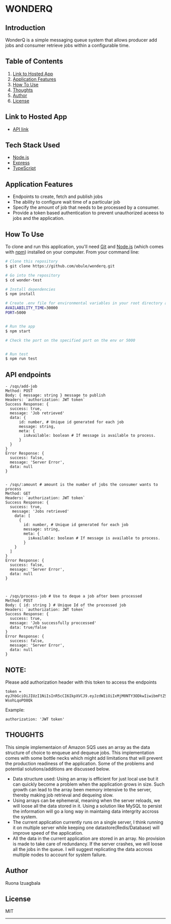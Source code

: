 # WONDERQ

## Introduction

WonderQ is a simple messaging queue system that allows producer add jobs and consumer retrieve jobs within a configurable time.

## Table of Contents

1. <a href="#hosted-app">Link to Hosted App</a>
2. <a href="#application-features">Application Features</a>
3. <a href="#how-to-use">How To Use</a>
4. <a href="#thoughts">Thoughts</a>
5. <a href="#author">Author</a>
6. <a href="#license">License</a>

## Link to Hosted App

- [API link](https://wonderq-api.herokuapp.com)

## Tech Stack Used

- [Node.js](https://nodejs.org/)
- [Express](https://expressjs.com/)
- [TypeScript](https://www.typescriptlang.org/)

## Application Features

- Endpoints to create, fetch and publish jobs
- The ability to configure wait time of a particular job
- Specify the amount of job that needs to be processed by a consumer.
- Provide a token based authentication to prevent unauthorized aceess to jobs and the application.

## How To Use

To clone and run this application, you'll need [Git](https://git-scm.com) and [Node.js](https://nodejs.org/en/download/) (which comes with [npm](http://npmjs.com)) installed on your computer. From your command line:

```bash
# Clone this repository
$ git clone https://github.com/obule/wonderq.git

# Go into the repository
$ cd wonder-test

# Install dependencies
$ npm install

# Create .env file for environmental variables in your root directory and add variable for PORT and AVAILABILITY_TIME
AVAILABILITY_TIME=30000
PORT=5000


# Run the app
$ npm start

# Check the port on the specified port on the env or 5000


# Run test
$ npm run test
```

## API endpoints

```
- /sqs/add-job
Method: POST
Body: { message: string } message to publish
Headers: `authorization: JWT token`
Success Response: {
  success: true,
  message: 'Job retrieved'
  data: {
      id: number, # Unique id generated for each job
      message: string,
      meta: {
        isAvailable: boolean # If message is available to process.
      }
  }
}
Error Response: {
  success: false,
  message: 'Server Error',
  data: null
}


- /sqs/:amount # amount is the number of jobs the consumer wants to process
Method: GET
Headers: `authorization: JWT token`
Success Response: {
  success: true,
   message: 'Jobs retrieved'
    data: [
      {
        id: number, # Unique id generated for each job
        message: string,
        meta: {
          isAvailable: boolean # If message is available to process.
        }
    }
  ]
}
Error Response: {
  success: false,
  message: 'Server Error',
  data: null
}



- /sqs/process-job # Use to deque a job after been processed
Method: POST
Body: { id: string } # Unique Id of the processed job
Headers: `authorization: JWT token`
Success Response: {
  success: true,
  message: 'Job successfully proccessed'
  data: true/false
}
Error Response: {
  success: false,
  message: 'Server Error',
  data: null
}
```

## NOTE:

Please add authorization header with this token to access the endpoints

```
token = eyJhbGciOiJIUzI1NiIsInR5cCI6IkpXVCJ9.eyJzdWIiOiIxMjM0NTY3ODkwIiwibmFtZSI6IkFkbWluIEFkbWluIiwiaWF0IjoxNTE2MjM5MDIyLCJyb2xlIjoiYWRtaW4ifQ.9v5NoVLOjyj5HZwPkPFKb73heDebRT-WsohLqoPO8Qk
```

Example:

```
authorization: 'JWT token'
```

## THOUGHTS

This simple implementaion of Amazon SQS uses an array as the data structure of choice to enqueue and dequeue jobs. This implementation comes with some bottle necks which might add limitations that will prevent the production readiness of the application. Some of the problems and potential solutions/additions are discussed below.

- Data structure used: Using an array is efficient for just local use but it can quickly become a problem when the application grows in size. Such growth can lead to the array been memory intensive to the server, thereby making job retrieval and dequeing slow.
- Using arrays can be ephemeral, meaning when the server reloads, we will loose all the data stored in it. Using a solution like MySQL to persist the information will go a long way in maintaing data intergrity accross the system.
- The current application currently runs on a single server, I think running it on multiple server while keeping one datastore(Redis/Database) will improve speed of the application.
- All the data in the current application are stored in an array. No provision is made to take care of redundancy. If the server crashes, we will loose all the jobs in the queue. I will suggest replicating the data accross multiple nodes to account for system failure.

## Author

Ruona Izuagbala

## License

MIT

---

```

```
